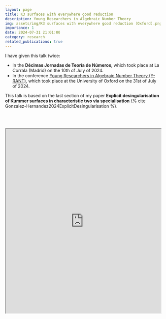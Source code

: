 ```yaml
---
layout: page
title: K3 surfaces with everywhere good reduction
description: Young Researchers in Algebraic Number Theory
img: assets/img/K3 surfaces with everywhere good reduction (Oxford).png
importance: 1
date: 2024-07-31 21:01:00
category: research
related_publications: true
---
```


I have given this talk twice:

<ul>
<li>In the <a style="font-weight:bold">Décimas Jornadas de Teoría de Números</a>, which took place at La Corrala (Madrid) on the 10th of July of 2024.</li>
<li>In the conference <a href="https://y-rant.github.io/">Young Researchers in Algebraic Number Theory (Y-RANT)</a>, which took place at the University of Oxford on the 31st of July of 2024.</li>
</ul>

This talk is based on the last section of my paper **Explicit desingularisation of Kummer surfaces in characteristic two via specialisation** {% cite Gonzalez-Hernandez2024ExplicitDesingularisation %}.

<div style="padding-bottom: 100px; padding-top: 50px;">
<iframe src="https://drive.google.com/file/d/1aQtyz83iUDTSdicnDYxR1r2Wqg1uus57/preview" width="100%" height="600px" allow="autoplay"></iframe>
</div>
